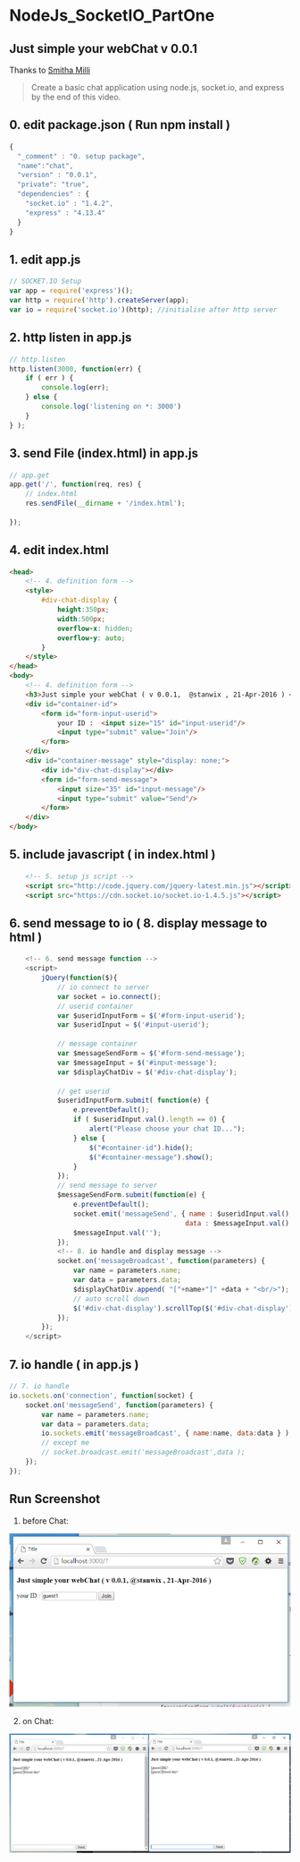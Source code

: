 # NodeJs_SocketIO_PartOne 
## Just simple your webChat v 0.0.1

Thanks to  [Smitha Milli]( https://www.youtube.com/watch?v=pNKNYLv2BpQ ) 
> Create a basic chat application using node.js, socket.io, and express by the end of this video. 


## 0. edit package.json ( Run  npm install )
```javascript
{
  "_comment" : "0. setup package",
  "name":"chat",
  "version" : "0.0.1",
  "private": "true",
  "dependencies" : {
    "socket.io" : "1.4.2",
    "express" : "4.13.4"
  }
}
```
## 1. edit app.js
```javascript
// SOCKET.IO Setup
var app = require('express')();
var http = require('http').createServer(app);
var io = require('socket.io')(http); //initialise after http server
```

## 2. http listen in app.js
```javascript
// http.listen
http.listen(3000, function(err) {
    if ( err ) {
        console.log(err);
    } else {
        console.log('listening on *: 3000')
    }
} );
```

## 3. send File (index.html) in app.js
```javascript
// app.get
app.get('/', function(req, res) {
    // index.html
    res.sendFile(__dirname + '/index.html');
  
});
```
## 4. edit index.html 
```html 
<head>
    <!-- 4. definition form -->
    <style>
        #div-chat-display {
            height:350px;
            width:500px;
            overflow-x: hidden;
            overflow-y: auto;
        }
    </style>
</head> 
<body> 
    <!-- 4. definition form -->
    <h3>Just simple your webChat ( v 0.0.1,  @stanwix , 21-Apr-2016 ) </h3>
    <div id="container-id">
        <form id="form-input-userid">
            your ID :  <input size="15" id="input-userid"/>
            <input type="submit" value="Join"/>
        </form>
    </div>
    <div id="container-message" style="display: none;">
        <div id="div-chat-display"></div>
        <form id="form-send-message">
            <input size="35" id="input-message"/>
            <input type="submit" value="Send"/>
        </form>
    </div>
</body> 
``` 

## 5. include javascript ( in index.html )
```html
    <!-- 5. setup js script -->
    <script src="http://code.jquery.com/jquery-latest.min.js"></script>
    <script src="https://cdn.socket.io/socket.io-1.4.5.js"></script>
```

## 6. send message to io  ( 8. display message to html )
```javascript    
    <!-- 6. send message function -->
    <script>
        jQuery(function($){
            // io connect to server
            var socket = io.connect();
            // userid container
            var $useridInputForm = $('#form-input-userid');
            var $useridInput = $('#input-userid');

            // message container
            var $messageSendForm = $('#form-send-message');
            var $messageInput = $('#input-message');
            var $displayChatDiv = $('#div-chat-display');
            
            // get userid
            $useridInputForm.submit( function(e) {
                e.preventDefault();
                if ( $useridInput.val().length == 0) {
                    alert("Please choose your chat ID...");
                } else {
                    $("#container-id").hide();
                    $("#container-message").show();
                }
            });
            // send message to server
            $messageSendForm.submit(function(e) {
                e.preventDefault();
                socket.emit('messageSend', { name : $useridInput.val(),
                                            data : $messageInput.val() } );
                $messageInput.val('');
            });
            <!-- 8. io handle and display message -->
            socket.on('messageBroadcast', function(parameters) {
                var name = parameters.name;
                var data = parameters.data;
                $displayChatDiv.append( "["+name+"]" +data + "<br/>");
                // auto scroll down
                $('#div-chat-display').scrollTop($('#div-chat-display').prop("scrollHeight"));
            });
        });
    </script>
```    
    
## 7. io handle ( in app.js )

```javascript
// 7. io handle 
io.sockets.on('connection', function(socket) {
    socket.on('messageSend', function(parameters) {
        var name = parameters.name;
        var data = parameters.data;
        io.sockets.emit('messageBroadcast', { name:name, data:data } );
        // except me
        // socket.broadcast.emit('messageBroadcast',data );
    });
});
```

## Run Screenshot

1. before Chat: 

![alt text]( https://github.com/sketchout/NodeJs_SocketIO_PartOne/blob/master/beforeChat.PNG "input userid")

2. on Chat: 

![alt text]( https://github.com/sketchout/NodeJs_SocketIO_PartOne/blob/master/onChat.PNG "send message")



